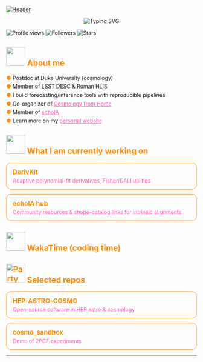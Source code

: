 [![Header](https://capsule-render.vercel.app/api?type=waving&color=0:ff6a00,50:ff8c00,100:ffb000&height=320&section=header&text=Hi%2C%20I'm%20Niko&fontSize=64&fontColor=ffffff&animation=fadeIn&fontAlignY=38&desc=Cosmologist%20at%20Duke%20University%20•%20LSST%20DESC%20•%20NASA%20Roman%20HLIS%20•&descSize=22&descAlignY=58)](https://github.com/nikosarcevic)

<p align="center">
  <img src="https://readme-typing-svg.demolab.com?font=Fira+Code&size=26&duration=3000&pause=800&color=ff8c00&center=true&vCenter=true&repeat=true&width=820&lines=Cosmological+inference+%7C+Fisher%2FDALI%2FMCMC;Weak+lensing+%26+systematics;Combined+cosmological+probes;Open-source+%28DerivKit%2C+FISK%2C+echoIA%29" alt="Typing SVG" />
</p>

![Profile views](https://komarev.com/ghpvc/?username=nikosarcevic&label=Profile%20views&color=ff7a00&)
![Followers](https://img.shields.io/github/followers/nikosarcevic?style=flat&logo=github&label=Followers&color=ff9500)
![Stars](https://img.shields.io/github/stars/nikosarcevic?style=flat&logo=github&label=Stars&color=ffb000)

<h2 style="color:#ff8c00;">
  <img src="https://cultofthepartyparrot.com/parrots/hd/dealwithitparrot.gif" width="50"> About me
</h2>

<ul style="list-style:none; padding-left:0; margin:0;">
  <li style="margin:.35rem 0;">
    <span style="color:#ff8c00; font-weight:700;">●</span>
    Postdoc at Duke University (cosmology)
  </li>
  <li style="margin:.35rem 0;">
    <span style="color:#ff8c00; font-weight:700;">●</span>
    Member of LSST DESC & Roman HLIS
  </li>
  <li style="margin:.35rem 0;">
    <span style="color:#ff8c00; font-weight:700;">●</span>
    I build forecasting/inference tools with reproducible pipelines
  </li>
  <li style="margin:.35rem 0;">
    <span style="color:#ff8c00; font-weight:700;">●</span>
    Co-organizer of <a href="https://cosmologyfromhome.com" style="color:#ff4db8;">Cosmology from Home</a>
  </li>
  <li style="margin:.35rem 0;">
    <span style="color:#ff8c00; font-weight:700;">●</span>
    Member of <a href="https://echoia.org" style="color:#ff4db8;">echoIA</a>
  </li>
  <li style="margin:.35rem 0;">
    <span style="color:#ff8c00; font-weight:700;">●</span>
    Learn more on my <a href="https://nikosarcevic.com" style="color:#ff4db8;">personal website</a>
  </li>
</ul>

<h2 style="color:#ff8c00;">
  <img src="https://cultofthepartyparrot.com/parrots/hd/everythingsfineparrot.gif" width="50"> What I am currently working on
</h2>

<div style="display:flex; gap:12px; flex-wrap:wrap;">
  <a href="https://github.com/nikosarcevic/derivkit" style="text-decoration:none; flex:1 1 300px; color:#ff4db8;">
    <div style="border:1.5px solid #ff8c00; border-radius:12px; padding:14px 16px;">
      <div style="font-weight:700; color:#ff8c00; font-size:1.05rem;">DerivKit</div>
      <div style="opacity:.9; margin-top:4px;">Adaptive polynomial-fit derivatives, Fisher/DALI utilities</div>
    </div>
  </a>

  <a href="https://echoia.org" style="text-decoration:none; flex:1 1 300px; color:#ff4db8;">
    <div style="border:1.5px solid #ff8c00; border-radius:12px; padding:14px 16px;">
      <div style="font-weight:700; color:#ff8c00; font-size:1.05rem;">echoIA hub</div>
      <div style="opacity:.9; margin-top:4px;">Community resources & shape-catalog links for intrinsic alignments</div>
    </div>
  </a>
</div>

<h2 style="color:#ff8c00;">
  <img src="https://cultofthepartyparrot.com/parrots/hd/googlyeyesparrot.gif" width="50"> WakaTime (coding time)
</h2>

<!--START_SECTION:waka-->
<!--END_SECTION:waka-->

<!-- <h2 style="color:#ff8c00;">
  <img src="https://cultofthepartyparrot.com/parrots/hd/githubparrot.gif" alt="Party Parrot" width="50"> Selected repos
</h2> -->

<h2 style="color:#ff8c00;">
  <img src="https://cultofthepartyparrot.com/parrots/hd/hdrparrot.gif" alt="Party Parrot" width="50"> Selected repos
</h2>


<div style="display:flex; gap:12px; flex-wrap:wrap;">
  <a href="https://github.com/nikosarcevic/HEP-ASTRO-COSMO" style="text-decoration:none; flex:1 1 300px; color:#ff4db8;">
    <div style="border:1.5px solid #ff8c00; border-radius:12px; padding:14px 16px;">
      <div style="font-weight:700; color:#ff8c00; font-size:1.05rem;">HEP-ASTRO-COSMO</div>
      <div style="opacity:.9; margin-top:4px;">Open-source software in HEP astro & cosmology</div>
    </div>
  </a>

  <a href="https://github.com/nikosarcevic/cosmo_sandbox" style="text-decoration:none; flex:1 1 300px; color:#ff4db8;">
    <div style="border:1.5px solid #ff8c00; border-radius:12px; padding:14px 16px;">
      <div style="font-weight:700; color:#ff8c00; font-size:1.05rem;">cosmo_sandbox</div>
      <div style="opacity:.9; margin-top:4px;">Demo of 2PCF experiments</div>
    </div>
  </a>
</div>

---
